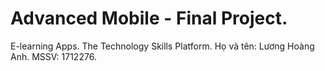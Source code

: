 # Advanced Mobile - Final Project.
E-learning Apps. The Technology Skills Platform.
Họ và tên: Lương Hoàng Anh.
MSSV: 1712276.
